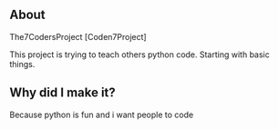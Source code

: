 ## About
The7CodersProject [Coden7Project]
<!-- main -->
This project is trying to teach others python code. Starting with basic things.
## Why did I make it?
Because python is fun and i want people to code
